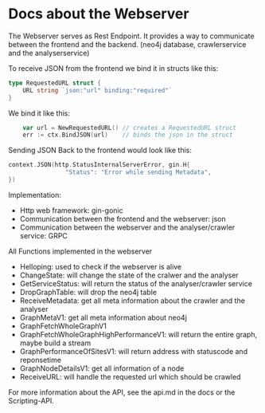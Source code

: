 # Docs about the Webserver

The Webserver serves as Rest Endpoint. 
It provides a way to communicate between the frontend and the backend. (neo4j database, crawlerservice and the analyserservice)

To receive JSON from the frontend we bind it in structs like this:

```go
type RequestedURL struct {
	URL string `json:"url" binding:"required"`
}
```

We bind it like this:

```go
	var url = NewRequestedURL() // creates a RequestedURL struct
	err := ctx.BindJSON(url)    // binds the json in the struct
```

Sending JSON Back to the frontend would look like this:

```go
context.JSON(http.StatusInternalServerError, gin.H{
				"Status": "Error while sending Metadata",
})
```

Implementation:
* Http web framework: gin-gonic
* Communication between the frontend and the webserver: json
* Communication between the webserver and the analyser/crawler service: GRPC

All Functions implemented in the webserver
* Helloping: used to check if the webserver is alive
* ChangeState: will change the state of the cralwer and the analyser
* GetServiceStatus: will return the status of the analyser/crawler service
* DropGraphTable: will drop the neo4j table
* ReceiveMetadata: get all meta information about the crawler and the analyser
* GraphMetaV1: get all meta information about neo4j
* GraphFetchWholeGraphV1
* GraphFetchWholeGraphHighPerformanceV1: will return the entire graph, maybe build a stream
* GraphPerformanceOfSitesV1: will return address with statuscode and reponsetime
* GraphNodeDetailsV1: get all information of a node
* ReceiveURL: will handle the requested url which should be crawled

For more information about the API, see the api.md in the docs or the Scripting-API.
